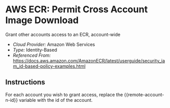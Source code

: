 # AWS ECR: Permit Cross Account Image Download
Grant other accounts access to an ECR, account-wide

- *Cloud Provider:* Amazon Web Services
- *Type:* Identity-Based
- *Referenced From:* https://docs.aws.amazon.com/AmazonECR/latest/userguide/security_iam_id-based-policy-examples.html

## Instructions
For each account you wish to grant access, replace the {{remote-account-n-id}} variable with the id of the account.